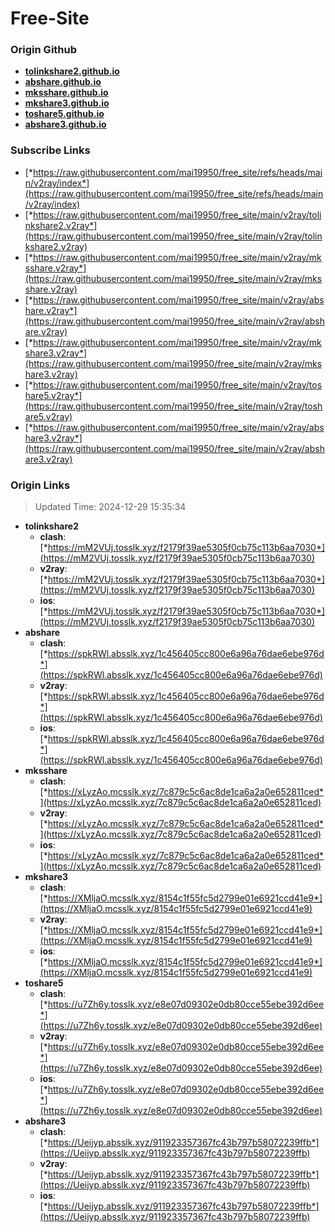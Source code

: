 # Free-Site

### Origin Github

- [**tolinkshare2.github.io**](https://github.com/tolinkshare2/tolinkshare2.github.io)
- [**abshare.github.io**](https://github.com/abshare/abshare.github.io)
- [**mksshare.github.io**](https://github.com/mksshare/mksshare.github.io)
- [**mkshare3.github.io**](https://github.com/mkshare3/mkshare3.github.io)
- [**toshare5.github.io**](https://github.com/toshare5/toshare5.github.io)
- [**abshare3.github.io**](https://github.com/abshare3/abshare3.github.io)

### Subscribe Links

- [*https://raw.githubusercontent.com/mai19950/free_site/refs/heads/main/v2ray/index*](https://raw.githubusercontent.com/mai19950/free_site/refs/heads/main/v2ray/index)
- [*https://raw.githubusercontent.com/mai19950/free_site/main/v2ray/tolinkshare2.v2ray*](https://raw.githubusercontent.com/mai19950/free_site/main/v2ray/tolinkshare2.v2ray)
- [*https://raw.githubusercontent.com/mai19950/free_site/main/v2ray/mksshare.v2ray*](https://raw.githubusercontent.com/mai19950/free_site/main/v2ray/mksshare.v2ray)
- [*https://raw.githubusercontent.com/mai19950/free_site/main/v2ray/abshare.v2ray*](https://raw.githubusercontent.com/mai19950/free_site/main/v2ray/abshare.v2ray)
- [*https://raw.githubusercontent.com/mai19950/free_site/main/v2ray/mkshare3.v2ray*](https://raw.githubusercontent.com/mai19950/free_site/main/v2ray/mkshare3.v2ray)
- [*https://raw.githubusercontent.com/mai19950/free_site/main/v2ray/toshare5.v2ray*](https://raw.githubusercontent.com/mai19950/free_site/main/v2ray/toshare5.v2ray)
- [*https://raw.githubusercontent.com/mai19950/free_site/main/v2ray/abshare3.v2ray*](https://raw.githubusercontent.com/mai19950/free_site/main/v2ray/abshare3.v2ray)

### Origin Links

> Updated Time: 2024-12-29 15:35:34

- **tolinkshare2**
  - **clash**: [*https://mM2VUj.tosslk.xyz/f2179f39ae5305f0cb75c113b6aa7030*](https://mM2VUj.tosslk.xyz/f2179f39ae5305f0cb75c113b6aa7030)
  - **v2ray**: [*https://mM2VUj.tosslk.xyz/f2179f39ae5305f0cb75c113b6aa7030*](https://mM2VUj.tosslk.xyz/f2179f39ae5305f0cb75c113b6aa7030)
  - **ios**: [*https://mM2VUj.tosslk.xyz/f2179f39ae5305f0cb75c113b6aa7030*](https://mM2VUj.tosslk.xyz/f2179f39ae5305f0cb75c113b6aa7030)
- **abshare**
  - **clash**: [*https://spkRWl.absslk.xyz/1c456405cc800e6a96a76dae6ebe976d*](https://spkRWl.absslk.xyz/1c456405cc800e6a96a76dae6ebe976d)
  - **v2ray**: [*https://spkRWl.absslk.xyz/1c456405cc800e6a96a76dae6ebe976d*](https://spkRWl.absslk.xyz/1c456405cc800e6a96a76dae6ebe976d)
  - **ios**: [*https://spkRWl.absslk.xyz/1c456405cc800e6a96a76dae6ebe976d*](https://spkRWl.absslk.xyz/1c456405cc800e6a96a76dae6ebe976d)
- **mksshare**
  - **clash**: [*https://xLyzAo.mcsslk.xyz/7c879c5c6ac8de1ca6a2a0e652811ced*](https://xLyzAo.mcsslk.xyz/7c879c5c6ac8de1ca6a2a0e652811ced)
  - **v2ray**: [*https://xLyzAo.mcsslk.xyz/7c879c5c6ac8de1ca6a2a0e652811ced*](https://xLyzAo.mcsslk.xyz/7c879c5c6ac8de1ca6a2a0e652811ced)
  - **ios**: [*https://xLyzAo.mcsslk.xyz/7c879c5c6ac8de1ca6a2a0e652811ced*](https://xLyzAo.mcsslk.xyz/7c879c5c6ac8de1ca6a2a0e652811ced)
- **mkshare3**
  - **clash**: [*https://XMljaO.mcsslk.xyz/8154c1f55fc5d2799e01e6921ccd41e9*](https://XMljaO.mcsslk.xyz/8154c1f55fc5d2799e01e6921ccd41e9)
  - **v2ray**: [*https://XMljaO.mcsslk.xyz/8154c1f55fc5d2799e01e6921ccd41e9*](https://XMljaO.mcsslk.xyz/8154c1f55fc5d2799e01e6921ccd41e9)
  - **ios**: [*https://XMljaO.mcsslk.xyz/8154c1f55fc5d2799e01e6921ccd41e9*](https://XMljaO.mcsslk.xyz/8154c1f55fc5d2799e01e6921ccd41e9)
- **toshare5**
  - **clash**: [*https://u7Zh6y.tosslk.xyz/e8e07d09302e0db80cce55ebe392d6ee*](https://u7Zh6y.tosslk.xyz/e8e07d09302e0db80cce55ebe392d6ee)
  - **v2ray**: [*https://u7Zh6y.tosslk.xyz/e8e07d09302e0db80cce55ebe392d6ee*](https://u7Zh6y.tosslk.xyz/e8e07d09302e0db80cce55ebe392d6ee)
  - **ios**: [*https://u7Zh6y.tosslk.xyz/e8e07d09302e0db80cce55ebe392d6ee*](https://u7Zh6y.tosslk.xyz/e8e07d09302e0db80cce55ebe392d6ee)
- **abshare3**
  - **clash**: [*https://Ueijyp.absslk.xyz/911923357367fc43b797b58072239ffb*](https://Ueijyp.absslk.xyz/911923357367fc43b797b58072239ffb)
  - **v2ray**: [*https://Ueijyp.absslk.xyz/911923357367fc43b797b58072239ffb*](https://Ueijyp.absslk.xyz/911923357367fc43b797b58072239ffb)
  - **ios**: [*https://Ueijyp.absslk.xyz/911923357367fc43b797b58072239ffb*](https://Ueijyp.absslk.xyz/911923357367fc43b797b58072239ffb)
